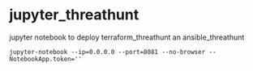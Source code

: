 # jupyter_threathunt
jupyter notebook to deploy terraform_threathunt an ansible_threathunt
```code
jupyter-notebook --ip=0.0.0.0 --port=8081 --no-browser --NotebookApp.token=''
```